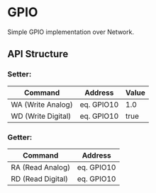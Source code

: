 # GPIO
Simple GPIO implementation over Network.

## API Structure
### Setter:

| Command            | Address    | Value |
|--------------------|------------|-------|
| WA (Write Analog)  | eq. GPIO10 | 1.0   |
| WD (Write Digital) | eq. GPIO10 | true  |


### Getter:

| Command           | Address    |
|-------------------|------------|
| RA (Read Analog)  | eq. GPIO10 |
| RD (Read Digital) | eq. GPIO10 |